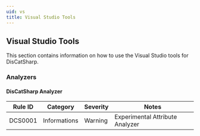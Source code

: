 ```yaml
---
uid: vs
title: Visual Studio Tools
---
```


## Visual Studio Tools
This section contains information on how to use the Visual Studio tools for DisCatSharp.

### Analyzers
<!--DisCatSharp comes with a set of analyzers that can help you write better code. These analyzers are enabled by default, and will warn you about common mistakes and bad practices.-->

#### DisCatSharp Analyzer
Rule ID | Category | Severity | Notes
--------|----------|----------|-------
DCS0001 | Informations | Warning | Experimental Attribute Analyzer
